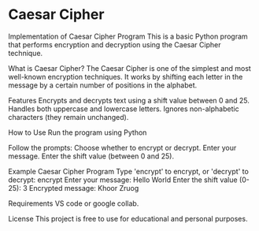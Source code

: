 # Caesar Cipher
Implementation of Caesar Cipher Program
This is a basic Python program that performs encryption and decryption using the Caesar Cipher technique.

What is Caesar Cipher?
The Caesar Cipher is one of the simplest and most well-known encryption techniques. It works by shifting each letter in the message by a certain number of positions in the alphabet.

Features
Encrypts and decrypts text using a shift value between 0 and 25.
Handles both uppercase and lowercase letters.
Ignores non-alphabetic characters (they remain unchanged).

How to Use
Run the program using Python

Follow the prompts:
Choose whether to encrypt or decrypt.
Enter your message.
Enter the shift value (between 0 and 25).

Example
Caesar Cipher Program
Type 'encrypt' to encrypt, or 'decrypt' to decrypt: encrypt
Enter your message: Hello World
Enter the shift value (0-25): 3
Encrypted message: Khoor Zruog

Requirements
VS code or google collab.

License
This project is free to use for educational and personal purposes.
